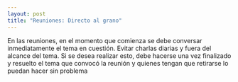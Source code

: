 ```yaml
---
layout: post
title: "Reuniones: Directo al grano"
---
```

En las reuniones, en el momento que comienza se debe conversar inmediatamente el tema en cuestión. Evitar charlas diarias y fuera del alcance del tema. Si se desea realizar esto, debe hacerse una vez finalizado y resuelto el tema que convocó la reunión y quienes tengan que retirarse lo puedan hacer sin problema 